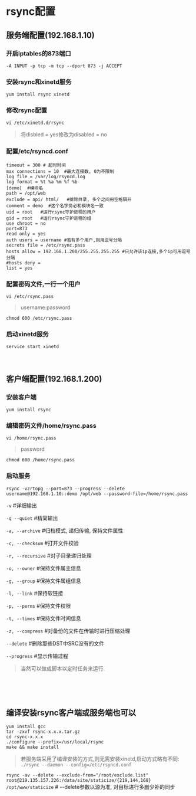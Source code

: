 # rsync配置

## 服务端配置(192.168.1.10)

### 开启iptables的873端口

`-A INPUT -p tcp -m tcp --dport 873 -j ACCEPT`

### 安装rsync和xinetd服务

`yum install rsync xinetd`

### 修改rsync配置

`vi /etc/xinetd.d/rsync`

>将disbled = yes修改为disabled = no

### 配置/etc/rsyncd.conf

```
timeout = 300 # 超时时间
max connections = 10  #最大连接数, 0为不限制
log file = /var/log/rsyncd.log
log format = %t %a %m %f %b
[demo]  #模块名
path = /opt/web
exclude = api/ html/   #排除目录, 多个之间用空格隔开
comment = demo  #这个名字务必和模块名一致
uid = root   #运行rsync守护进程的用户
gid = root   #运行rsync守护进程的组
use chroot = no
port=873     
read only = yes
auth users = username #若有多个用户,则用逗号分隔
secrets file = /etc/rsync.pass
hosts allow = 192.168.1.200/255.255.255.255 #只允许该ip连接,多个ip可用逗号分隔
#hosts deny = 
list = yes
```

### 配置密码文件,一行一个用户

`vi /etc/rsync.pass`

> username:password

`chmod 600 /etc/rsync.pass`

### 启动xinetd服务

`service start xinetd`
<br/><br/><br/>

## 客户端配置(192.168.1.200)

### 安装客户端

`yum install rsync`

### 编辑密码文件/home/rsync.pass

`vi /home/rsync.pass`

> password

`chmod 600 /home/rsync.pass`

### 启动服务

`rsync -vzrtopg --port=873 --progress --delete username@192.168.1.10::demo /opt/web --password-file=/home/rsync.pass`

`-v` #详细输出

`-q --quiet` #精简输出

`-a, --archive`  #归档模式, 递归传输, 保持文件属性

`-c, --checksum`  #打开文件校验

`-r, --recursive`  #对子目录递归处理

`-o, --owner`  #保持文件属主信息

`-g, --group`  #保持文件属组信息

`-l, --link`  #保持软链接

`-p, --perms` #保持文件权限

`-t, --times` #保持文件时间信息

`-z, --compress` #对备份的文件在传输时进行压缩处理

`--delete`  #删除那些DST中SRC没有的文件

`--progress` #显示传输过程


> 当然可以做成脚本以定时任务来运行.

<br/><br/><br/>
## 编译安装rsync客户端或服务端也可以

```
yum install gcc
tar -zxvf rsync-x.x.x.tar.gz
cd rsync-x.x.x
./configure --prefix=/usr/local/rsync
make && make install
```

> 若服务端采用了编译安装的方式,则无需安装xinetd,启动方式略有不同: `./rsync --daemon --config=/etc/rsyncd.conf`


`rsync -av --delete --exclude-from="/root/exclude.list" root@219.135.157.226:/data/site/staticize/{219,144,168} /opt/www/staticize`  # --delete参数以源为准, 对目标进行多删少补的同步
